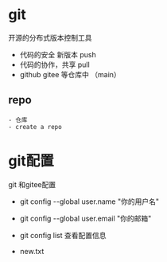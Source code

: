 # git
开源的分布式版本控制工具
- 代码的安全    新版本      push  
- 代码的协作，共享      pull
- github gitee 等仓库中 （main）

## repo
    - 仓库
    - create a repo

# git配置
git 和gitee配置
- git config --global user.name "你的用户名"
- git config --global user.email "你的邮箱"
- git config list 查看配置信息

- new.txt
